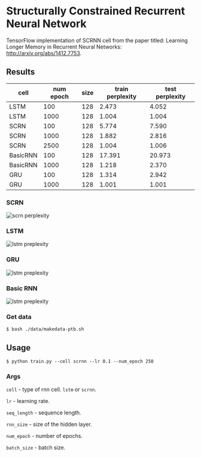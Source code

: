 # Structurally Constrained Recurrent Neural Network

TensorFlow implementation of SCRNN cell from the paper titled: Learning Longer Memory in Recurrent Neural Networks: http://arxiv.org/abs/1412.7753.


## Results

|cell|num epoch|size|train perplexity|test perplexity|
|---|---|---|---|---|
|LSTM|100|128|2.473|4.052|
|LSTM|1000|128|1.004|1.004|
|SCRN|100|128|5.774|7.590|
|SCRN|1000|128|1.882|2.816|
|SCRN|2500|128|1.004|1.006|
|BasicRNN|100|128|17.391|20.973|
|BasicRNN|1000|128|1.218|2.370|
|GRU|100|128|1.314|2.942|
|GRU|1000|128|1.001|1.001|

### SCRN

![scrn perplexity](https://raw.githubusercontent.com/webgeist/scrnn-tensorflow/master/results/scrn-128-32-005-2500.png)

### LSTM

![lstm preplexity](https://raw.githubusercontent.com/webgeist/scrnn-tensorflow/master/results/lstm-128-32-005-2000.png)

### GRU

![lstm preplexity](https://raw.githubusercontent.com/webgeist/scrnn-tensorflow/master/results/gru-128-32-005-2000.png)

### Basic RNN

![lstm preplexity](https://raw.githubusercontent.com/webgeist/scrnn-tensorflow/master/results/rnn-128-32-005-1500.png)

### Get data
```
$ bash ./data/makedata-ptb.sh
```

## Usage

```
$ python train.py --cell scrnn --lr 0.1 --num_epoch 250
```

### Args

`cell` - type of rnn cell. `lstm` or `scrnn`.

`lr` - learning rate.

`seq_length` - sequence length.

`rnn_size` - size of the hidden layer.

`num_epoch` - number of epochs.

`batch_size` - batch size. 


